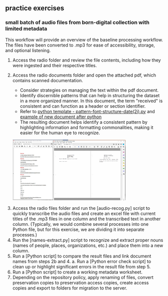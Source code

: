 ## practice exercises

### small batch of audio files from born-digital collection with limited metadata

This workflow will provide an overview of the baseline processing workflow. The files have been converted to .mp3 for ease of accessibility, storage, and optional listening.

1.	Access the radio folder and review the file contents, including how they were ingested and their respective titles.
2.	Access the radio documents folder and open the attached pdf, which contains scanned documentation. 
    * Consider strategies on managing the text within the pdf document. 
    * Identify discernible patterns that can help in structuring the dataset in a more organized manner. In this document, the term "received" is consistent and can function as a header or section identifier. 
    * Refer to [python template - pattern-font-structure-date(2i).py](https://github.com/prys0000/political-commercial-collection-archives/blob/main/radio%20documents/pattern-font-structure-date(2i).py) and [example of new document after python](https://github.com/prys0000/political-commercial-collection-archives/blob/main/radio%20documents/date_formatted_formatted_standardized_cleaned_file.pdf)
    * The resulting document helps identify a consistent pattern by highlighting information and formatting commonalities, making it easier for the human eye to recognize.

    >  

       <img src="https://github.com/prys0000/political-commercial-collection-archives/blob/main/radio%20documents/picture%20-%20pattern-format-example.png" width="75%" height="75%"/>
   >
    


3.	Access the radio files folder and run the [audio-recog.py] script to quickly transcribe the audio files and create an excel file with current titles of the .mp3 files in one column and the transcribed text in another column. (Typically, we would combine several processes into one Python file, but for this exercise, we are dividing it into separate processes.)
4.	Run the [names-extract.py] script to recognize and extract proper nouns (names of people, places, organizations, etc.) and place them into a new column.
5.	Run a [Python script] to compare the result files and link document names from steps 2b and 4. a. Run a [Python error check script] to clean up or highlight significant errors in the result file from step 5.
6.	Run a [Python script] to create a working metadata worksheet.
7.	Depending on the repository policy, apply renaming of files, convert preservation copies to preservation access copies, create access copies and export to folders for migration to the server.


